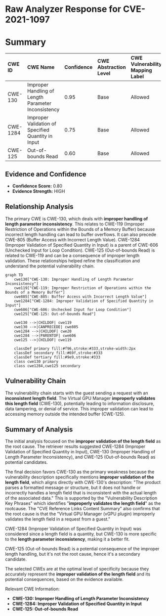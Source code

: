 # Raw Analyzer Response for CVE-2021-1097

# Summary
| CWE ID  | CWE Name                                       | Confidence | CWE Abstraction Level | CWE Vulnerability Mapping Label | CWE-Vulnerability Mapping Notes |
| :-------- | :--------------------------------------------- | :--------- | :---------------------- | :------------------------------ | :------------------------------ |
| CWE-130 | Improper Handling of Length Parameter Inconsistency | 0.95      | Base                    | Allowed                       | Primary CWE                     |
| CWE-1284 | Improper Validation of Specified Quantity in Input | 0.75      | Base                    | Allowed                       | Secondary Candidate             |
| CWE-125  | Out-of-bounds Read                              | 0.60       | Base                    | Allowed                       | Secondary Candidate             |

## Evidence and Confidence

*   **Confidence Score:** 0.80
*   **Evidence Strength:** HIGH

## Relationship Analysis
The primary CWE is CWE-130, which deals with **improper handling of length parameter inconsistency**. This relates to CWE-119 (Improper Restriction of Operations within the Bounds of a Memory Buffer) because incorrect length handling can lead to buffer overflows. It can also precede CWE-805 (Buffer Access with Incorrect Length Value). CWE-1284 (Improper Validation of Specified Quantity in Input) is a parent of CWE-606 (Unchecked Input for Loop Condition). CWE-125 (Out-of-bounds Read) is related to CWE-119 and can be a consequence of improper length validation. These relationships helped refine the classification and understand the potential vulnerability chain.

```mermaid
graph TD
    cwe130["CWE-130: Improper Handling of Length Parameter Inconsistency"]
    cwe119["CWE-119: Improper Restriction of Operations within the Bounds of a Memory Buffer"]
    cwe805["CWE-805: Buffer Access with Incorrect Length Value"]
    cwe1284["CWE-1284: Improper Validation of Specified Quantity in Input"]
    cwe606["CWE-606: Unchecked Input for Loop Condition"]
    cwe125["CWE-125: Out-of-bounds Read"]

    cwe130 -->|CHILDOF| cwe119
    cwe130 -->|CANPRECEDE| cwe805
    cwe1284 -->|CHILDOF| cwe20
    cwe1284 -->|PARENTOF| cwe606
    cwe125 -->|CHILDOF| cwe119
    
    classDef primary fill:#f96,stroke:#333,stroke-width:2px
    classDef secondary fill:#69f,stroke:#333
    classDef tertiary fill:#9e9,stroke:#333
    class cwe130 primary
    class cwe1284,cwe125 secondary
```

## Vulnerability Chain
The vulnerability chain starts with the guest sending a request with an **inconsistent length field**. The Virtual GPU Manager **improperly validates this length field** (CWE-130), potentially leading to information disclosure, data tampering, or denial of service. This improper validation can lead to accessing memory outside the intended buffer (CWE-125).

## Summary of Analysis
The initial analysis focused on the **improper validation of the length field** as the root cause. The retriever results suggested CWE-1284 (Improper Validation of Specified Quantity in Input), CWE-130 (Improper Handling of Length Parameter Inconsistency), and CWE-125 (Out-of-bounds Read) as potential candidates.

The final decision favors CWE-130 as the primary weakness because the vulnerability description specifically mentions **improper validation of the length field**, which aligns directly with CWE-130's description: "The product parses a formatted message or structure, but it does not handle or incorrectly handles a length field that is inconsistent with the actual length of the associated data." This is supported by the "Vulnerability Description Key Phrases" which identifies "**improperly validates the length field**" as the rootcause. The "CVE Reference Links Content Summary" also confirms that the root cause is that the "Virtual GPU Manager (vGPU plugin) improperly validates the length field in a request from a guest."

CWE-1284 (Improper Validation of Specified Quantity in Input) was considered since a length field is a quantity, but CWE-130 is more specific to the **length parameter inconsistency**, making it a better fit.

CWE-125 (Out-of-bounds Read) is a potential consequence of the improper length handling, but it's not the root cause, hence it's a secondary candidate.

The selected CWEs are at the optimal level of specificity because they accurately represent the **improper validation of the length field** and its potential consequences, based on the evidence available.

Relevant CWE Information:
- **CWE-130: Improper Handling of Length Parameter Inconsistency**
- **CWE-1284: Improper Validation of Specified Quantity in Input**
- **CWE-125: Out-of-bounds Read**